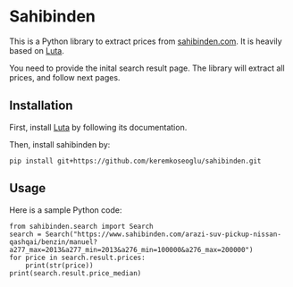 # Sahibinden

This is a Python library to extract prices from [sahibinden.com](http://www.sahibinden.com). It is heavily based on [Luta](https://www.github.com/keremkoseoglu/luta).

You need to provide the inital search result page. The library will extract all prices, and follow next pages.

## Installation

First, install [Luta](https://www.github.com/keremkoseoglu/luta) by following its documentation.

Then, install sahibinden by:
```
pip install git+https://github.com/keremkoseoglu/sahibinden.git
```

## Usage

Here is a sample Python code:

```
from sahibinden.search import Search
search = Search("https://www.sahibinden.com/arazi-suv-pickup-nissan-qashqai/benzin/manuel?a277_max=2013&a277_min=2013&a276_min=100000&a276_max=200000")
for price in search.result.prices:
    print(str(price))
print(search.result.price_median)
```